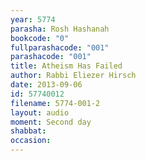 ```yaml
---
year: 5774
parasha: Rosh Hashanah
bookcode: "0"
fullparashacode: "001"
parashacode: "001"
title: Atheism Has Failed
author: Rabbi Eliezer Hirsch
date: 2013-09-06
id: 57740012
filename: 5774-001-2
layout: audio
moment: Second day
shabbat: 
occasion: 
---
```

